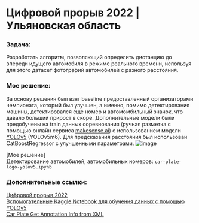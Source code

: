 # Цифровой прорыв 2022 | Ульяновская область   
### Задача:
Разработать алгоритм, позволяющий определить дистанцию до впереди идущего автомобиля в режиме реального времени, используя для этого датасет фотографий автомобилей с разного расстояния. 
### Мое решение:
За основу решения был взят baseline предоставленный организаторами чемпионата, который был улучшен, а именно, помимо детектирования машины, детектировался еще номер и автомомбильный значок, что давало больший прирост в скоре. Дополнительные модели были предобучены на train данных соревнования (ручная разметка с помощью онлайн сервиса [makesense.ai](https://www.makesense.ai/)) с использованием модели [YOLOv5](https://github.com/ultralytics/yolov5) (YOLOv5m6). Для предсказания расстояния был использован CatBoostRegressor с улучшенными параметрами.
![image](https://user-images.githubusercontent.com/69726878/186945958-e98fd36c-cbe1-4d0e-b0cd-c7f0af825765.png)
    
  
[Мое решение]  
Детектирование автомобилей, автомобильных номеров: ```car-plate-logo-yolov5.ipynb```  

### Дополнительные ссылки:
[Цифровой прорыв 2022](https://hacks-ai.ru/)  
[Вспомогательные Kaggle Notebook для обучения данных с помощью YOLOv5](https://www.kaggle.com/code/gowrishankarp/license-plate-detection-yolov5-pytesseract/notebook)  
[Car Plate Get Annotation Info from XML](https://www.kaggle.com/code/stpeteishii/car-plate-get-annotation-info-from-xml)  

